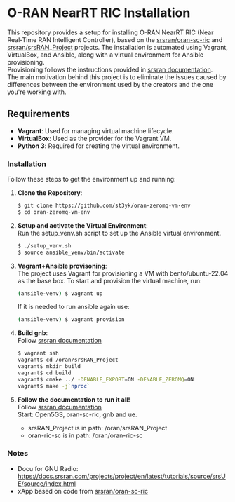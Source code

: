 # O-RAN NearRT RIC Installation

This repository provides a setup for installing O-RAN NearRT RIC (Near Real-Time RAN Intelligent Controller), based on the [srsran/oran-sc-ric](https://github.com/srsran/oran-sc-ric) and [srsran/srsRAN_Project](https://github.com/srsran/srsRAN_Project) projects. The installation is automated using Vagrant, VirtualBox, and Ansible, along with a virtual environment for Ansible provisioning. \
Provisioning follows the instructions provided in [srsran documentation](https://docs.srsran.com/projects/project/en/latest/tutorials/source/near-rt-ric/source/index.html). \
The main motivation behind this project is to eliminate the issues caused by differences between the environment used by the creators and the one you're working with.

## Requirements

- **Vagrant**: Used for managing virtual machine lifecycle.
- **VirtualBox**: Used as the provider for the Vagrant VM.
- **Python 3**: Required for creating the virtual environment.

### Installation

Follow these steps to get the environment up and running:

1. **Clone the Repository**:
   ```bash
   $ git clone https://github.com/st3yk/oran-zeromq-vm-env
   $ cd oran-zeromq-vm-env
   ```

2. **Setup and activate the Virtual Environment**: \
    Run the setup_venv.sh script to set up the Ansible virtual environment.
    ```bash
    $ ./setup_venv.sh
    $ source ansible_venv/bin/activate
    ```

3. **Vagrant+Ansible provisoning**: \
    The project uses Vagrant for provisioning a VM with bento/ubuntu-22.04 as the base box. To start and provision the virtual machine, run:
    ```bash
    (ansible-venv) $ vagrant up
    ```
    If it is needed to run ansible again use:
    ```bash
    (ansible-venv) $ vagrant provision
    ```
4. **Build gnb**: \
    Follow [srsran documentation](https://docs.srsran.com/projects/project/en/latest/tutorials/source/near-rt-ric/source/index.html)
    ```bash
    $ vagrant ssh
    vagrant$ cd /oran/srsRAN_Project
    vagrant$ mkdir build
    vagrant$ cd build
    vagrant$ cmake ../ -DENABLE_EXPORT=ON -DENABLE_ZEROMQ=ON
    vagrant$ make -j`nproc`
    ```
5. **Follow the documentation to run it all!** \
    Follow [srsran documentation](https://docs.srsran.com/projects/project/en/latest/tutorials/source/near-rt-ric/source/index.html) \
    Start: Open5GS, oran-sc-ric, gnb and ue.
    - srsRAN_Project is in path: /oran/srsRAN_Project
    - oran-ric-sc is in path: /oran/oran-ric-sc

### Notes
 - Docu for GNU Radio: https://docs.srsran.com/projects/project/en/latest/tutorials/source/srsUE/source/index.html
 - xApp based on code from [srsran/oran-sc-ric](https://github.com/srsran/oran-sc-ric)
